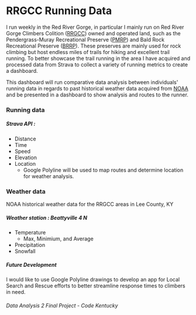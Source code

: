 # RRGCC Running Data

I run weekly in the Red River Gorge, in particular I mainly run on Red River Gorge Climbers Colition ([RRGCC](https://rrgcc.org/)) owned and operated land, such as the Pendergrass-Muray Recreational Preserve ([PMRP](https://rrgcc.org/rrg-info/pmrp/)) and Bald Rock Recreational Preserve ([BRRP](https://rrgcc.org/rrg-info/brrp/)). These preserves are mainly used for rock climbing but host endless miles of trails for hiking and excellent trail running. To better showcase the trail running in the area I have acquired and processed data from Strava to collect a variety of running metrics to create a dashboard.

This dashboard will run comparative data analysis between individuals' running data in regards to past historical weather data acquired from [NOAA](https://www.weather.gov/documentation/services-web-api) and be presented in a dashboard to show analysis and routes to the runner.

### Running data

##### Strava API :

* Distance
* Time
* Speed
* Elevation
* Location
  * Google Polyline will be used to map routes and determine location for weather analysis.

### Weather data

NOAA historical weather data for the RRGCC areas in Lee County, KY

##### Weather station : Beattyville 4 N

* Temperature
  * Max, Minimium, and Average
* Precipitation
* Snowfall

##### Future Development

I would like to use Google Polyline drawings to develop an app for Local Search and Rescue efforts to better streamline response times to climbers in need.

###### Data Analysis 2 Final Project - Code Kentucky